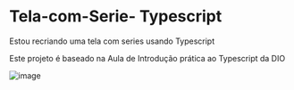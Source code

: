 # Tela-com-Serie- Typescript
Estou recriando uma tela com series usando Typescript


Este projeto é baseado na Aula de Introdução prática ao Typescript da DIO


![image](https://user-images.githubusercontent.com/107224487/182980989-e49aedf1-ce4e-4f52-a654-f06987688cfe.png)

